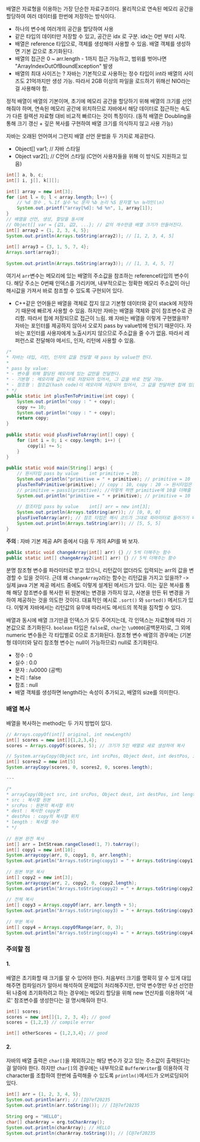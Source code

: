 배열은 자료형을 이용하는 가장 단순한 자료구조이다. 물리적으로 연속된 메모리 공간을 할당하여 여러 데이터를 한번에 저장하는 방식이다.

- 하나의 변수에 여러개의 공간을 할당하여 사용
- 같은 타입의 데이터만 저장할 수 있고, 공간은 idx 로 구분. idx는 0번 부터 시작.
- 배열은 reference 타입으로, 객체를 생성해야 사용할 수 있음. 배열 객체를 생성하면 기본 값으로 초기화된다.
- 배열의 접근은 0 ~ arr.length - 1까지 접근 가능하고, 범위를 벗어나면 "ArrayIndexOutOfBoundException" 발생
- 배열의 최대 사이즈는 ? 자바는 기본적으로 사용하는 정수 타입이 int라 배열의 사이즈도 21억까지만 생성 가능. 따라서 2GB 이상의 파일을 로드하기 위해선 NIO라는 걸 사용해야 함.

정적 배열이 배열의 기본이며, 초기에 메모리 공간을 할당하기 위해 배열의 크기를 선언해줘야 하며, 연속된 메모리 공간에 위치하므로 자바에서 해당 데이터로 접근하는 속도가 다른 컬렉션 자료형 대비 비교적 빠르다는 것이 특징이다. (동적 배열은 Doubling을 통해 크기 갱신 + 깊은 복사를 구현하여 배열 크기를 의식하지 않고 사용 가능)

자바는 오래된 언어여서 그런지 배열 선언 문법을 두 가지로 제공한다.

- Object[] var1; // 자바 스타일
- Object var2[]; // C언어 스타일 (C언어 사용자들을 위해 이 방식도 지원하고 있음)


```java
int[] a, b, c;  
int[] i, j[], k[][];  
  
int[] array = new int[3];  
for (int l = 0; l < array.length; l++) {  
    // %d 정수 , %.1f 실수 %c 문자 %b 논리 %S 문자열 %n 뉴라인(\n)  
    System.out.printf("array[%d]: %d %n", 1, array[1]);  
}  
// 배열을 선언, 생성, 할당을 동시에  
// Object[] var = {값1, 값2, ...}; // 값의 개수만큼 배열 크기가 만들어진다.  
int[] array2 = {1, 2, 3, 4, 5};  
System.out.println(Arrays.toString(array2)); // [1, 2, 3, 4, 5]  
  
int[] array3 = {3, 1, 5, 7, 4};  
Arrays.sort(array3);  
  
System.out.println(Arrays.toString(array3)); // [1, 3, 4, 5, 7]
```

여기서 `arr`변수는 메모리에 있는 배열의 주소값을 참조하는 reference타입의 변수이다. 해당 주소는 0번째 인덱스를 가리키며, 내부적으로는 정확한 메모리 주소값이 아닌 해시값을 가져서 바로 참조할 수 있도록 구현되어 있다.

- C++같은 언어들은 배열을 객체로 잡지 않고 기본형 데이터와 같이 stack에 저장하기 때문에 빠르게 사용할 수 있음. 하지만 자바는 배열을 객체와 같이 참조변수로 관리함. 따라서 힙에 저장되므로 접근이 느림. 왜 자바는 배열을 이렇게 구현했을까? 자바는 포인터를 제공하지 않아서 오로지 pass by value밖에 안되기 때문이다. 자바는 포인터를 사용자에게 노출시키지 않으므로 주소값을 줄 수가 없음. 따라서 레퍼런스로 전달해야 메서드, 인자, 리턴에 사용할 수 있음.

```java
/*  
* 자바는 대입, 리턴, 인자의 값을 전달할 때 pass by value만 한다.  
*  
* pass by value:  
* - 변수를 위해 할당된 메모리에 있는 값만을 전달한다.  
* - 기본형 : 메모리에 값이 바로 저장되어 있어서, 그 값을 바로 전달 가능.  
* - 참조형 : 참조값(hash code)이 메모리에 저장되어 있어서, 그 값을 전달하면 힙에 있는 매핑 테이블을 통해 힙 주소에서 해당 데이터를 가져오게끔 설계되어 있음  
* */
public static int plusTenToPrimitive(int copy) {  
    System.out.println("copy : " + copy);  
    copy += 10;  
    System.out.println("copy : " + copy);  
    return copy;  
}  
  
public static void plusFiveToArray(int[] copy) {  
    for (int i = 0; i < copy.length; i++) {  
        copy[i] += 5;  
    }  
}  
  
public static void main(String[] args) {  
    // 원시타입 pass by value    int primitive = 10;  
    System.out.println("primitive = " + primitive); // primitive = 10  
    plusTenToPrimitive(primitive); // copy : 10, copy : 20 -> 원시타입은 로컬변수마다 스택프레임 주소를 별개로 운영하니까 이대론 아무 일도 일어나지 않음  
    // primitive = pass1(primitive); //이렇게 하면 primitive에 10을 더해줄 수 있음  
    System.out.println("primitive = " + primitive); // primitive = 10  
  
    // 참조타입 pass by value    int[] arr = new int[3];  
    System.out.println(Arrays.toString(arr)); // [0, 0, 0]  
    plusFiveToArray(arr); // 참조 타입은 해시 코드가 그대로 파라미터로 들어가기 때문에 해당 주소에 있는 값을 메서드 내에서 바로 수정됨.  
    System.out.println(Arrays.toString(arr)); // [5, 5, 5]  
}
```

**주의** : 자바 기본 제공 API 중에서 다음 두 개의 API를 봐 보자.

```java
public static void changeArray(int[] arr) {} // 5씩 더해주는 함수
public static int[] changeArray2(int[] arr) {} // 5씩 더해주는 함수
```

분명 참조형 변수를 파라미터로 받고 있으니, 리턴값이 없더라도 입력되는 arr의 값을 변경할 수 있을 것이다. 근데 왜 `changeArray2`라는 함수는 리턴값을 가지고 있을까?
-> 실제 java 기본 제공 메서드 중에도 이렇게 설계된 메서드가 있다. 이는 깊은 복사를 통해 해당 참조변수를 복사한 뒤 원본에는 변경을 가하지 않고, 사본을 만든 뒤 변경을 가하여 제공하는 것을 의도한 것이다. 대표적인 예시로 `.sort()` 와 `sorted()` 메서드가 있다. 이렇게 자바에서는 리턴값의 유무에 따라서도 메서드의 목적을 짐작할 수 있다.


배열과 동시에 배열 크기만큼 인덱스가 모두 주어지는데, 각 인덱스는 자료형에 따라 기본값으로 초기화된다. `boolean` 타입은 `false`로, `char`는 `\u0000`(공백문자)로, 그 외에 numeric 변수들은 각 타입별로 0으로 초기화된다. 참조형 변수 배열의 경우에는 (기본형 데이터와 달리 참조형 변수는 null이 가능하므로) null로 초기화된다.
- 정수 : 0
- 실수 : 0.0
- 문자 : /u0000 (공백)
- 논리 : false
- 참조 : null
- 배열 객체를 생성하면 length라는 속성이 추가되고, 배열의 size를 의미한다.

### 배열 복사
배열을 복사하는 method는 두 가지 방법이 있다.
```java
// Arrays.copyOf(int[] original, int newLength)
int[] scores = new int[]{1,2,3,4};
scores = Arrays.copyOf(scores, 5); // 크기가 5인 배열로 새로 생성하여 복사

// System.arrayCopy(Object src, int srcPos, Object dest, int destPos, int length)
int[] scores2 = new int[5]
System.arrayCopy(scores, 0, scores2, 0, scores.length);

---

/*  
* arrayCopy(Object src, int srcPos, Object dest, int destPos, int length)  
* src : 복사할 원본  
* srcPos : 원본의 복사할 위치  
* dest : 복사한 copy본  
* destPos : copy의 복사할 위치  
* length : 복사할 개수  
* */  
  
// 원본 완전 복사  
int[] arr = IntStream.rangeClosed(1, 7).toArray();  
int[] copy1 = new int[10];  
System.arraycopy(arr, 0, copy1, 0, arr.length);  
System.out.println("Arrays.toString(copy1) = " + Arrays.toString(copy1));  
  
// 원본 부분 복사  
int[] copy2 = new int[3];  
System.arraycopy(arr, 2, copy2, 0, copy2.length);  
System.out.println("Arrays.toString(copy2) = " + Arrays.toString(copy2));  
  
// 전체 복사  
int[] copy3 = Arrays.copyOf(arr, arr.length + 5);  
System.out.println("Arrays.toString(copy3) = " + Arrays.toString(copy3));  
  
// 부분 복사  
int[] copy4 = Arrays.copyOfRange(arr, 0, 3);  
System.out.println("Arrays.toString(copy4) = " + Arrays.toString(copy4));
```

### 주의할 점
#### 1.
배열은 초기화할 때 크기를 알 수 있어야 한다. 처음부터 크기를 명확히 알 수 있게 대입해주면 컴파일러가 알아서 해석하여 문제없이 처리해주지만, 만약 변수명만 우선 선언한 뒤 나중에 초기화하려고 하는 경우에는 메모리 할당을 위해 new 연산자를 이용하여 '새로' 참조변수를 생성한다는 걸 명시해줘야 한다.
```java
int[] scores;
scores = new int[]{1, 2, 3, 4}; // good
scores = {1,2,3} // compile error

int[] otherScores = {1,2,3,4}; // good
```
#### 2.
자바의 배열 출력은 `char[]`을 제외하고는 해당 변수가 갖고 있는 주소값이 출력된다는 걸 알아야 한다. 하지만 `char[]`의 경우에는 내부적으로 `BufferWriter`를 이용하여 각 character를 조합하여 한번에 출력해줄 수 있도록 `println()`메서드가 오버로딩되어 있다.
```java
int[] arr = {1, 2, 3, 4, 5};  
System.out.println(arr); // [I@7ef20235  
System.out.println(arr.toString()); // [I@7ef20235  
  
String org = "HELLO";  
char[] charArray = org.toCharArray();  
System.out.println(charArray); // HELLO  
System.out.println(charArray.toString()); // [C@7ef20235
```
